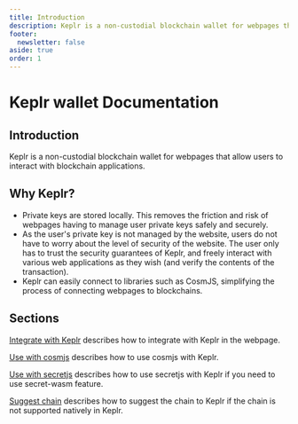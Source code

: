 ```yaml
---
title: Introduction
description: Keplr is a non-custodial blockchain wallet for webpages that allow users to interact with blockchain applications.
footer:
  newsletter: false
aside: true
order: 1
---
```


# Keplr wallet Documentation

## Introduction

Keplr is a non-custodial blockchain wallet for webpages that allow users to interact with blockchain applications.

## Why Keplr?

- Private keys are stored locally. This removes the friction and risk of webpages having to manage user private keys safely and securely.
- As the user's private key is not managed by the website, users do not have to worry about the level of security of the website. The user only has to trust the security guarantees of Keplr, and freely interact with various web applications as they wish (and verify the contents of the transaction).
- Keplr can easily connect to libraries such as CosmJS, simplifying the process of connecting webpages to blockchains.

## Sections
[Integrate with Keplr](./api) describes how to integrate with Keplr in the webpage.  

[Use with cosmjs](./api/cosmjs.md) describes how to use cosmjs with Keplr.

[Use with secretjs](./api/secretjs.md) describes how to use secretjs with Keplr if you need to use secret-wasm feature.
  
[Suggest chain](./api/suggest-chain.md) describes how to suggest the chain to Keplr if the chain is not supported natively in Keplr.
